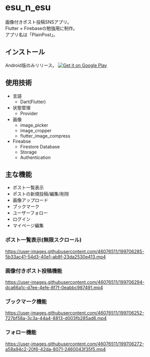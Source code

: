 # esu_n_esu
画像付きポスト投稿SNSアプリ。  
Flutter × Firebaseの勉強用に制作。  
アプリ名は「PlainPost」。

## インストール
Android版のみリリース。
<a href="https://play.google.com/store/apps/details?id=com.yutohino.esu_n_esu.esu_n_esu">
  <img alt="Get it on Google Play"
       src="https://developer.android.com/images/brand/en_generic_rgb_wo_60.png" />
</a>

## 使用技術
- 言語
  - Dart(Flutter)
- 状態管理
  - Provider
- 画像
  - image_picker
  - image_cropper
  - flutter_image_compress
- Fireabse
  - Firestore Database
  - Storage
  - Authentication

## 主な機能
- ポスト一覧表示
- ポストの新規投稿/編集/削除
- 画像アップロード
- ブックマーク
- ユーザーフォロー
- ログイン
- マイページ編集

### ポスト一覧表示(無限スクロール)
https://user-images.githubusercontent.com/46076511/199706285-5b33ac41-54d3-40e1-ab8f-23da2530e413.mp4

### 画像付きポスト投稿機能
https://user-images.githubusercontent.com/46076511/199706294-dca66a1c-d7ee-4efe-8f7f-0eabbc987491.mp4

### ブックマーク機能
https://user-images.githubusercontent.com/46076511/199706252-727bf58a-3c3a-44a4-8813-d003fb285ad6.mp4

### フォロー機能
https://user-images.githubusercontent.com/46076511/199706272-a58a94c2-20f6-42da-8071-2460043f35f5.mp4
